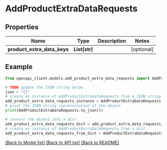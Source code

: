 # AddProductExtraDataRequests


## Properties

Name | Type | Description | Notes
------------ | ------------- | ------------- | -------------
**product_extra_data_keys** | **List[str]** |  | [optional] 

## Example

```python
from openapi_client.models.add_product_extra_data_requests import AddProductExtraDataRequests

# TODO update the JSON string below
json = "{}"
# create an instance of AddProductExtraDataRequests from a JSON string
add_product_extra_data_requests_instance = AddProductExtraDataRequests.from_json(json)
# print the JSON string representation of the object
print(AddProductExtraDataRequests.to_json())

# convert the object into a dict
add_product_extra_data_requests_dict = add_product_extra_data_requests_instance.to_dict()
# create an instance of AddProductExtraDataRequests from a dict
add_product_extra_data_requests_from_dict = AddProductExtraDataRequests.from_dict(add_product_extra_data_requests_dict)
```
[[Back to Model list]](../README.md#documentation-for-models) [[Back to API list]](../README.md#documentation-for-api-endpoints) [[Back to README]](../README.md)


